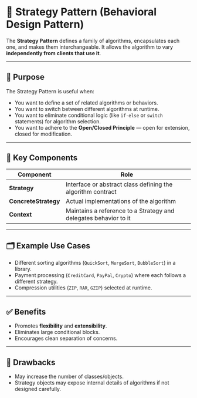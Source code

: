 # 🧠 Strategy Pattern (Behavioral Design Pattern)

The **Strategy Pattern** defines a family of algorithms, encapsulates each one, and makes them interchangeable. It allows the algorithm to vary **independently from clients that use it**.

---

## 🧩 Purpose

The Strategy Pattern is useful when:
- You want to define a set of related algorithms or behaviors.
- You want to switch between different algorithms at runtime.
- You want to eliminate conditional logic (like `if-else` or `switch` statements) for algorithm selection.
- You want to adhere to the **Open/Closed Principle** — open for extension, closed for modification.

---

## 🔧 Key Components

| Component        | Role                                                                 |
|------------------|----------------------------------------------------------------------|
| **Strategy**     | Interface or abstract class defining the algorithm contract          |
| **ConcreteStrategy** | Actual implementations of the algorithm                          |
| **Context**      | Maintains a reference to a Strategy and delegates behavior to it     |

---

## 🗂 Example Use Cases

- Different sorting algorithms (`QuickSort`, `MergeSort`, `BubbleSort`) in a library.
- Payment processing (`CreditCard`, `PayPal`, `Crypto`) where each follows a different strategy.
- Compression utilities (`ZIP`, `RAR`, `GZIP`) selected at runtime.

---

## ✅ Benefits

- Promotes **flexibility** and **extensibility**.
- Eliminates large conditional blocks.
- Encourages clean separation of concerns.

---

## 🚫 Drawbacks

- May increase the number of classes/objects.
- Strategy objects may expose internal details of algorithms if not designed carefully.


